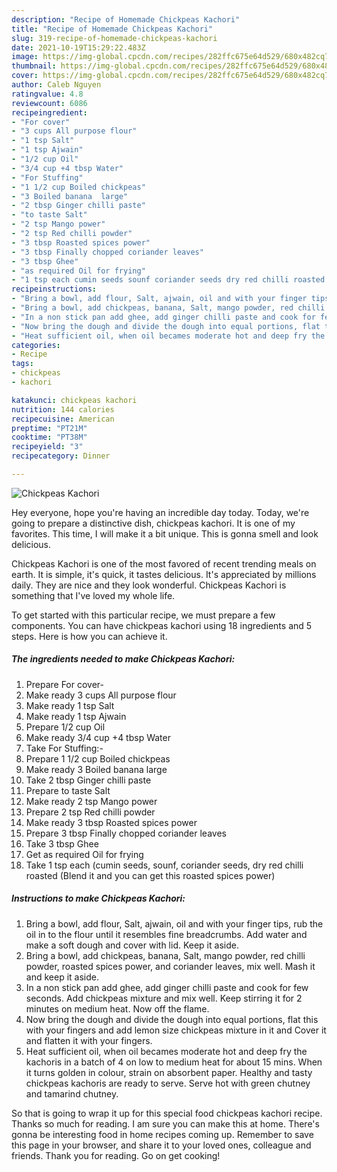```yaml
---
description: "Recipe of Homemade Chickpeas Kachori"
title: "Recipe of Homemade Chickpeas Kachori"
slug: 319-recipe-of-homemade-chickpeas-kachori
date: 2021-10-19T15:29:22.483Z
image: https://img-global.cpcdn.com/recipes/282ffc675e64d529/680x482cq70/chickpeas-kachori-recipe-main-photo.jpg
thumbnail: https://img-global.cpcdn.com/recipes/282ffc675e64d529/680x482cq70/chickpeas-kachori-recipe-main-photo.jpg
cover: https://img-global.cpcdn.com/recipes/282ffc675e64d529/680x482cq70/chickpeas-kachori-recipe-main-photo.jpg
author: Caleb Nguyen
ratingvalue: 4.8
reviewcount: 6086
recipeingredient:
- "For cover"
- "3 cups All purpose flour"
- "1 tsp Salt"
- "1 tsp Ajwain"
- "1/2 cup Oil"
- "3/4 cup +4 tbsp Water"
- "For Stuffing"
- "1 1/2 cup Boiled chickpeas"
- "3 Boiled banana  large"
- "2 tbsp Ginger chilli paste"
- "to taste Salt"
- "2 tsp Mango power"
- "2 tsp Red chilli powder"
- "3 tbsp Roasted spices power"
- "3 tbsp Finally chopped coriander leaves"
- "3 tbsp Ghee"
- "as required Oil for frying"
- "1 tsp each cumin seeds sounf coriander seeds dry red chilli roasted Blend it and you can get this roasted spices power"
recipeinstructions:
- "Bring a bowl, add flour, Salt, ajwain, oil and with your finger tips, rub the oil in to the flour until it resembles fine breadcrumbs. Add water and make a soft dough and cover with lid. Keep it aside."
- "Bring a bowl, add chickpeas, banana, Salt, mango powder, red chilli powder, roasted spices power, and coriander leaves, mix well. Mash it and keep it aside."
- "In a non stick pan add ghee, add ginger chilli paste and cook for few seconds. Add chickpeas mixture and mix well. Keep stirring it for 2 minutes on medium heat. Now off the flame."
- "Now bring the dough and divide the dough into equal portions, flat this with your fingers and add lemon size chickpeas mixture in it and Cover it and flatten it with your fingers."
- "Heat sufficient oil, when oil becames moderate hot and deep fry the kachoris in a batch of 4 on low to medium heat for about 15 mins. When it turns golden in colour, strain on absorbent paper. Healthy and tasty chickpeas kachoris are ready to serve. Serve hot with green chutney and tamarind chutney."
categories:
- Recipe
tags:
- chickpeas
- kachori

katakunci: chickpeas kachori 
nutrition: 144 calories
recipecuisine: American
preptime: "PT21M"
cooktime: "PT38M"
recipeyield: "3"
recipecategory: Dinner

---
```



![Chickpeas Kachori](https://img-global.cpcdn.com/recipes/282ffc675e64d529/680x482cq70/chickpeas-kachori-recipe-main-photo.jpg)

Hey everyone, hope you're having an incredible day today. Today, we're going to prepare a distinctive dish, chickpeas kachori. It is one of my favorites. This time, I will make it a bit unique. This is gonna smell and look delicious.



Chickpeas Kachori is one of the most favored of recent trending meals on earth. It is simple, it's quick, it tastes delicious. It's appreciated by millions daily. They are nice and they look wonderful. Chickpeas Kachori is something that I've loved my whole life.


To get started with this particular recipe, we must prepare a few components. You can have chickpeas kachori using 18 ingredients and 5 steps. Here is how you can achieve it.

<!--inarticleads1-->

##### The ingredients needed to make Chickpeas Kachori:

1. Prepare For cover-
1. Make ready 3 cups All purpose flour
1. Make ready 1 tsp Salt
1. Make ready 1 tsp Ajwain
1. Prepare 1/2 cup Oil
1. Make ready 3/4 cup +4 tbsp Water
1. Take For Stuffing:-
1. Prepare 1 1/2 cup Boiled chickpeas
1. Make ready 3 Boiled banana  large
1. Take 2 tbsp Ginger chilli paste
1. Prepare to taste Salt
1. Make ready 2 tsp Mango power
1. Prepare 2 tsp Red chilli powder
1. Make ready 3 tbsp Roasted spices power
1. Prepare 3 tbsp Finally chopped coriander leaves
1. Take 3 tbsp Ghee
1. Get as required Oil for frying
1. Take 1 tsp each (cumin seeds, sounf, coriander seeds, dry red chilli roasted (Blend it and you can get this roasted spices power)




<!--inarticleads2-->

##### Instructions to make Chickpeas Kachori:

1. Bring a bowl, add flour, Salt, ajwain, oil and with your finger tips, rub the oil in to the flour until it resembles fine breadcrumbs. Add water and make a soft dough and cover with lid. Keep it aside.
1. Bring a bowl, add chickpeas, banana, Salt, mango powder, red chilli powder, roasted spices power, and coriander leaves, mix well. Mash it and keep it aside.
1. In a non stick pan add ghee, add ginger chilli paste and cook for few seconds. Add chickpeas mixture and mix well. Keep stirring it for 2 minutes on medium heat. Now off the flame.
1. Now bring the dough and divide the dough into equal portions, flat this with your fingers and add lemon size chickpeas mixture in it and Cover it and flatten it with your fingers.
1. Heat sufficient oil, when oil becames moderate hot and deep fry the kachoris in a batch of 4 on low to medium heat for about 15 mins. When it turns golden in colour, strain on absorbent paper. Healthy and tasty chickpeas kachoris are ready to serve. Serve hot with green chutney and tamarind chutney.




So that is going to wrap it up for this special food chickpeas kachori recipe. Thanks so much for reading. I am sure you can make this at home. There's gonna be interesting food in home recipes coming up. Remember to save this page in your browser, and share it to your loved ones, colleague and friends. Thank you for reading. Go on get cooking!
